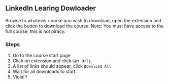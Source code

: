 ## LinkedIn Learing Dowloader

Browse to whatever course you wish to download, open the extension and click the button to download the course.
Note: You must have access to the full course, this is not piracy.

### Steps

1. Go to the course start page
2. Click on extension and click `Get Urls`.
3. A list of links should appear, click `Download All`
4. Wait for all downloads to start.
5. Viola!!!
